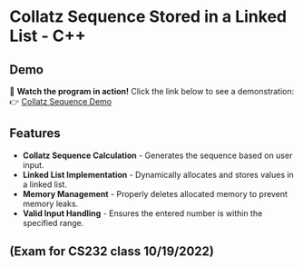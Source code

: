 # Collatz Sequence Stored in a Linked List - C++

## Demo
🎥 **Watch the program in action!** Click the link below to see a demonstration:
👉 [Collatz Sequence Demo](https://www.youtube.com/watch?v=Bc4MG-LetaQ)

## Features
- **Collatz Sequence Calculation** - Generates the sequence based on user input.
- **Linked List Implementation** - Dynamically allocates and stores values in a linked list.
- **Memory Management** - Properly deletes allocated memory to prevent memory leaks.
- **Valid Input Handling** - Ensures the entered number is within the specified range.


## (Exam for CS232 class 10/19/2022)
